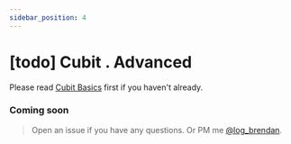 ```yaml
---
sidebar_position: 4
---
```


# [todo] Cubit . Advanced

Please read [Cubit Basics](/docs/blac-core/cubit-basics) first if you haven't already.

### Coming soon
> Open an issue if you have any questions.
> Or PM me [@log_brendan](https://twitter.com/log_brendan).